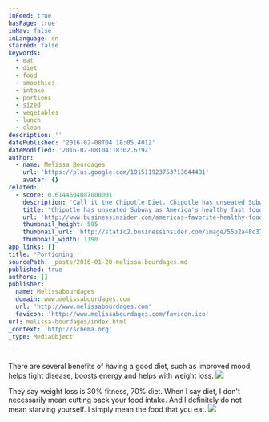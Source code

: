 ```yaml
---
inFeed: true
hasPage: true
inNav: false
inLanguage: en
starred: false
keywords:
  - eat
  - diet
  - food
  - smoothies
  - intake
  - portions
  - sized
  - vegetables
  - lunch
  - clean
description: ''
datePublished: '2016-02-08T04:18:05.401Z'
dateModified: '2016-02-08T04:18:02.679Z'
author:
  - name: Melissa Bourdages
    url: 'https://plus.google.com/101511923753713644481'
    avatar: {}
related:
  - score: 0.6144604087000001
    description: 'Call it the Chipotle Diet. Chipotle has unseated Subway as the healthy fast food of choice, with people across the internet heralding the positive effects of eating at the burrito chain. One California man found fame by eating Chipotle for several months and retaining a bodybuilder physique.'
    title: "Chipotle has unseated Subway as America's healthy fast food of choice"
    url: 'http://www.businessinsider.com/americas-favorite-healthy-food-is-chipotle-2015-7'
    thumbnail_height: 595
    thumbnail_url: 'http://static2.businessinsider.com/image/55b2a48c371d2277018b987c-1190-625/chipotle-has-unseated-subway-as-americas-healthy-fast-food-of-choice.jpg'
    thumbnail_width: 1190
app_links: []
title: 'Portioning '
sourcePath: _posts/2016-01-20-melissa-bourdages.md
published: true
authors: []
publisher:
  name: Melissabourdages
  domain: www.melissabourdages.com
  url: 'http://www.melissabourdages.com'
  favicon: 'http://www.melissabourdages.com/favicon.ico'
url: melissa-bourdages/index.html
_context: 'http://schema.org'
_type: MediaObject

---
```

There are several benefits of having a good diet, such as improved mood, helps fight disease, boosts energy and helps with weight loss.
![](https://s3-us-west-2.amazonaws.com/the-grid-img/p/e76c8777aa8663f16a998124f3024b07d5f0d840.jpg)

They say weight loss is 30% fitness, 70% diet. When I say diet, I don't necessarily mean cutting back your food intake. And I definitely do not mean starving yourself. I simply mean the food that you eat.
![](https://s3-us-west-2.amazonaws.com/the-grid-img/p/9cf52251a9124460cdec918b2bd04942e8e704f8.jpg)